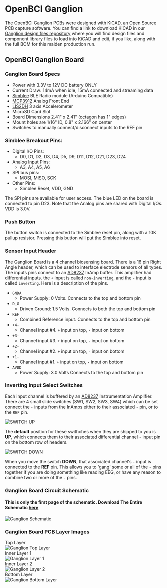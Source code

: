 # OpenBCI Ganglion

The OpenBCI Ganglion PCBs were designed with KiCAD, an Open Source PCB capture software. You can find a link to download KiCAD in our [Ganglion design files repository](https://github.com/OpenBCI/Ganglion_Hardware_Design_Files) where you will find design files and component library files to load into KiCAD and edit, if you like, along with the full BOM for this maiden production run.

## OpenBCI Ganglion Board

### Ganglion Board Specs

* Power with 3.3V to 12V DC battery ONLY
* Current Draw: 14mA when idle, 15mA connected and streaming data
* [Simblee](http://www.simblee.com) BLE Radio module (Arduino Compatible)
* [MCP3912](http://www.microchip.com/wwwproducts/en/MCP3912) Analog Front End
* [LIS2DH](http://www.st.com/en/mems-and-sensors/lis2dh.html) 3 axis Accelerometer
* MicroSD Card Slot
* Board Dimensions 2.41" x 2.41" (octagon has 1" edges)
* Mount holes are 1/16" ID, 0.8" x 2.166" on center
* Switches to manually connect/disconnect inputs to the REF pin

### Simblee Breakout Pins:

* Digital I/O Pins:
	* D0, D1, D2, D3, D4, D5, D9, D11, D12, D21, D23, D24
* Analog Input Pins:
	* A3, A4, A5, A6
* SPI bus pins:
	* MOSI, MISO, SCK
* Other Pins:
	* Simblee Reset, VDD, GND

The SPI pins are available for user access. The blue LED on the board is connected to pin D23. Note that the Analog pins are shared with Digital I/Os. VDD is 3.0V.

### Push Button
The button switch is connected to the Simblee reset pin, along with a 10K pullup resistor. Pressing this button will put the Simblee into reset.

### Sensor Input Header
The Ganglion Board is a 4 channel biosensing board. There is a 16 pin Right Angle header, which can be used to interface electrode sensors of all types. The inputs pins connect to an [AD8237](http://www.analog.com/en/products/amplifiers/instrumentation-amplifiers/ad8237.html) InAmp buffer. This amplifier had differential inputs. the `+` input is called `non-inverting`, and the `-` input is called `inverting`. Here is a description of the pins.

* `GNDA`
	* Power Supply: 0 Volts. Connects to the top and bottom pin
* `D_G`
	* Driven Ground: 1.5 Volts. Connects to both the top and bottom pin
* `REF`
	* Combined Reference input. Connects to the top and bottom pin
* `+4-`
	* Channel input #4. `+` input on top, `-` input on bottom
* `+3-`
	* Channel input #3. `+` input on top, `-` input on bottom
* `+2-`
	* Channel input #2. `+` input on top, `-` input on bottom
* `+1-`
	* Channel input #1. `+` input on top, `-` input on bottom
* `AVDD`
	* Power Supply: 3.0 Volts Connects to the top and bottom pin  


### Inverting Input Select Switches
Each input channel is buffered by an [AD8237](http://www.analog.com/en/products/amplifiers/instrumentation-amplifiers/ad8237.html) Instrumentation Amplifier. There are 4 small slide switches (SW1, SW2, SW3, SW4) which can be set connect the `-` inputs from the InAmps either to their associated `-` pin, or to the `REF` pin.  

![SWITCH UP](../assets/images/ganglion_SW_UP.png)  

The **default** position for these swithches when they are shipped to you is **UP**, which connects them to their associated differential channel `-` input pin on the bottom row of headers.  

![SWITCH DOWN](../assets/images/ganglion_SW_DOWN.png)  

When you move the switch **DOWN**, that associated channel's `-` input is connected to the **REF** pin. This allows you to 'gang' some or all of the `-` pins together if you are doing something like reading EEG, or have any reason to combine two or more of the `-` pins.  



### Ganglion Board Circuit Schematic
#### This is only the first page of the schematic. Download The Entire Schematic [here](https://github.com/OpenBCI/Ganglion_Hardware_Design_Files/blob/master/Ganglion_SCH.pdf)  

![Ganglion Schematic](../assets/images/ganglion_schematic.png)

### Ganglion Board PCB Layer Images  

Top Layer  
![Ganglion Top Layer](../assets/images/ganglion_top.png)  
Inner Layer 1  
![Ganglion Layer 1](../assets/images/ganglion_layer1.png)  
Inner Layer 2  
![Ganglion Layer 2](../assets/images/ganglion_layer2.png)  
Bottom Layer  
![Ganglion Bottom Layer](../assets/images/ganglion_bottom.png)  
